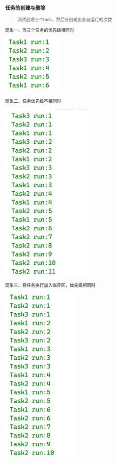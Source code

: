 ### 任务的创建与删除

> 测试创建三个task，然后分别输出各自运行的次数

现象一、当三个任务的优先级相同时

![image-20230329174508414](readme.pic/image-20230329174508414.png)

现象二、任务优先级不相同时

![image-20230329174628365](readme.pic/image-20230329174628365.png)

现象三、将任务执行加入临界区，优先级相同时

![image-20230329174830373](readme.pic/image-20230329174830373.png)